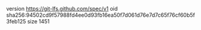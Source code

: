 version https://git-lfs.github.com/spec/v1
oid sha256:94502cd9f57988fd4ee0d93fb16ea50f7d061d76e7d7c65f76cf60b5f3feb125
size 1451

